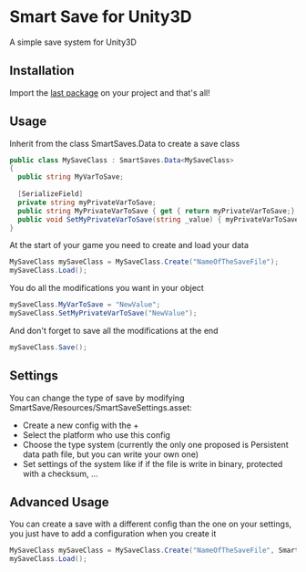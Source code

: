 # Smart Save for Unity3D

A simple save system for Unity3D

## Installation

Import the [last package](https://github.com/nicoplv/smart-save/releases) on your project and that's all!

## Usage
Inherit from the class SmartSaves.Data to create a save class
```C#
public class MySaveClass : SmartSaves.Data<MySaveClass>
{
  public string MyVarToSave;
  
  [SerializeField]
  private string myPrivateVarToSave;
  public string MyPrivateVarToSave { get { return myPrivateVarToSave;} }
  public void SetMyPrivateVarToSave(string _value) { myPrivateVarToSave = _value; }
}
```

At the start of your game you need to create and load your data
```C#
MySaveClass mySaveClass = MySaveClass.Create("NameOfTheSaveFile");
mySaveClass.Load();
```

You do all the modifications you want in your object
```C#
mySaveClass.MyVarToSave = "NewValue";
mySaveClass.SetMyPrivateVarToSave("NewValue");
```

And don't forget to save all the modifications at the end
```C#
mySaveClass.Save();
```

## Settings
You can change the type of save by modifying SmartSave/Resources/SmartSaveSettings.asset:
- Create a new config with the +
- Select the platform who use this config
- Choose the type system (currently the only one proposed is Persistent data path file, but you can write your own one)
- Set settings of the system like if if the file is write in binary, protected with a checksum, ...

## Advanced Usage
You can create a save with a different config than the one on your settings, you just have to add a configuration when you create it
```C#
MySaveClass mySaveClass = MySaveClass.Create("NameOfTheSaveFile", SmartSaves.SaveSystems.Config.ForPersistentDataPathFile<MySaveClass>(binary: true, checksum: true, shuffle: SmartSaves.SaveSystems.Config.PersistentDataPathFileShuffleTypes.Random));
mySaveClass.Load();
```
